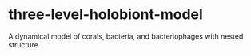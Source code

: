 # three-level-holobiont-model
A dynamical model of corals, bacteria, and bacteriophages with nested structure.
